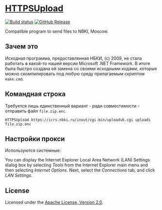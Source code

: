 # [HTTPSUpload](http://diev.github.io/HTTPSUpload/)

[![Build status](https://ci.appveyor.com/api/projects/status/mleec5ofn81nlssa?svg=true)](https://ci.appveyor.com/project/diev/httpsupload)
[![GitHub Release](https://img.shields.io/github/release/diev/HTTPSUpload.svg)](https://github.com/diev/HTTPSUpload/releases/latest)

Compatible program to send files to NBKI, Moscow.

## Зачем это

Исходная программа, предоставленная НБКИ, (c) 2009, не стала работать в 
какой-то нашей версии Microsoft .NET Framework. В итоге была быстро создана 
ей замена со своими исходными кодами, которые можно скомпилировать под любую 
среду прилагаемым скриптом `make.cmd`.

## Командная строка

Требуется лишь единственный вариант - ради совместимости - отправить файл 
`file.zip.enc`.

```
HTTPSUpload https://icrs.nbki.ru/inout/cgi-bin/uploadvb.cgi uploads file.zip.enc
```

## Настройки прокси

Используются системные:

You can display the Internet Explorer Local Area Network (LAN) Settings 
dialog box by selecting *Tools* from the Internet Explorer main menu and then 
selecting *Internet Options*. Next, select the *Connections* tab, and click 
*LAN Settings*.

## License

Licensed under the [Apache License, Version 2.0](LICENSE).
